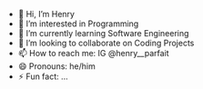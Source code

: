 - 👋 Hi, I’m Henry
- 👀 I’m interested in Programming
- 🌱 I’m currently learning Software Engineering
- 💞️ I’m looking to collaborate on Coding Projects
- 📫 How to reach me: IG @henry__parfait
- 😄 Pronouns: he/him
- ⚡ Fun fact: ...

<!---
henryparfait/henryparfait is a ✨ special ✨ repository because its `README.md` (this file) appears on your GitHub profile.
You can click the Preview link to take a look at your changes.
--->
